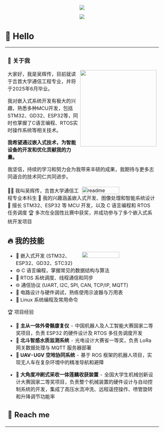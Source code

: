 <div align="center">
  
  <!-- dynamic typing effect 动态打字效果 -->
  <div align="center">
    <a href="https://blog.sunguoqi.com/">
      <img src="https://readme-typing-svg.herokuapp.com/?lines=Hello%2C%20World!;小小白同学祝您今天愉快!&center=true&size=27" />
    </a>
  </div>

  <!-- knock code pictures 敲代码的图片 -->
  <img src="https://cdn.jsdelivr.net/gh/sun0225SUN/sun0225SUN/assets/images/coding.gif" /><br>

</div>

#  🙋 Hello

<table>
<tr><td>

<!-- About me 关于我 -->
### 🤺 关于我
  
<img align="right" width="250" src="https://cdn.jsdelivr.net/gh/sun0225SUN/sun0225SUN/assets/images/hi.gif" /> <p>大家好，我是吴辉传，目前就读于吉首大学通信工程专业，并将于2025年6月毕业。</p> <p>我对嵌入式系统开发有极大的兴趣，熟悉多种MCU开发，包括STM32、GD32、ESP32等，同时也掌握了C语言编程、RTOS实时操作系统等相关技术。</p> <p><strong>我希望通过嵌入式技术，为智能设备的开发和优化贡献我的力量。</strong></p> <p>我坚信，持续的学习和努力会为我带来丰硕的成果，我期待与更多志同道合的技术同仁共同进步。</p> </td></tr> <tr><td> <img align='right' width='50%' alt='readme' src="https://github-readme-stats-git-masterrstaa-rickstaa.vercel.app/api?username=whc-coder&show_icons=true&theme=react" />
👨‍💻 我叫吴辉传，吉首大学通信工程专业本科生
🎯 我的兴趣涵盖嵌入式开发、图像处理和智能系统设计
🚀 擅长 STM32、ESP32 等 MCU 开发，以及 C 语言编程和 RTOS 任务调度
🏆 多次在全国性比赛中获奖，并成功参与了多个嵌入式系统开发项目
## 🔥 我的技能
<img align='right' width='50%' src='https://github-readme-stats-git-masterrstaa-rickstaa.vercel.app/api/top-langs/?username=whc-coder&layout=compact&hide=HTML&theme=react'/> <ul> <li>
🦾 嵌入式开发 (STM32、ESP32、GD32、STC32)</li> <li>
⚙️ C 语言编程，掌握常见的数据结构与算法</li> <li>
🧩 RTOS 系统调度、线程通信和同步</li> <li>
🌐 通信协议 (UART, I2C, SPI, CAN, TCP/IP, MQTT)</li> <li>
🔋 电路设计与硬件调试，熟练使用示波器与万用表</li> <li>🚀 Linux 系统编程及常用命令</li> </ul>
🏆 项目经验
<ul> <li>
  🤖 <strong>主从一体外骨骼康复仪</strong> - 中国机器人及人工智能大赛国家二等奖项目，负责 ESP32 的硬件设计及 RTOS 多任务调度开发</li> <li>
  🌊 <strong>北斗智感水质监测系统</strong> - 光电设计大赛省一等奖，负责 LoRa 网关数据处理与 MQTT 服务器部署</li> <li>
  🚁 <strong>UAV-UGV 空地协同系统</strong> - 基于 ROS 框架的机器人项目，实现无人车在复杂环境中的精准导航和避障</li> </ul>
  <ul> <li>🚜 <strong>大角度冲刷式采收一体莲藕收获装置</strong> - 全国大学生机械创新设计大赛国家二等奖项目，负责整个机械装置的硬件设计与自动控制系统的开发，集成了高压水流冲洗、远程遥控操作、喷管旋转和升降调节功能率</li> </ul>

## 🤖 Reach me

